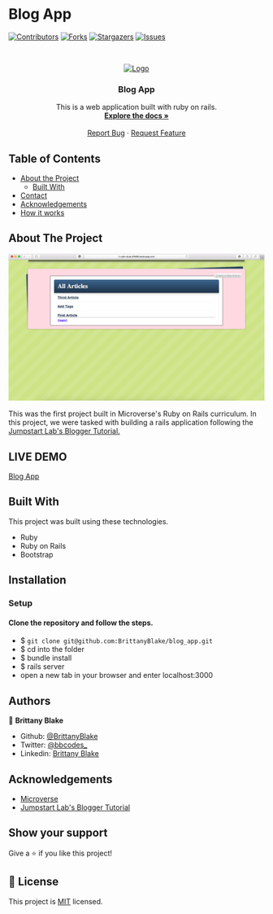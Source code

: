 # Blog App

<!--
*** Thanks for checking out this README Template. If you have a suggestion that would
*** make this better, please fork the repo and create a pull request or simply open
*** an issue with the tag "enhancement".
*** Thanks again! Now go create something AMAZING! :D
-->

<!-- PROJECT SHIELDS -->
<!--
*** I'm using markdown "reference style" links for readability.
*** Reference links are enclosed in brackets [ ] instead of parentheses ( ).
*** See the bottom of this document for the declaration of the reference variables
*** for contributors-url, forks-url, etc. This is an optional, concise syntax you may use.
*** https://www.markdownguide.org/basic-syntax/#reference-style-links
-->
[![Contributors][contributors-shield]][contributors-url]
[![Forks][forks-shield]][forks-url]
[![Stargazers][stars-shield]][stars-url]
[![Issues][issues-shield]][issues-url]

<!-- PROJECT LOGO -->
<br />
<p align="center">
  <a href="https://github.com/BrittanyBlake/blog_app">
    <img src="https://course_report_production.s3.amazonaws.com/rich/rich_files/rich_files/5726/s300/icon-white-on-murple-copy.png" alt="Logo" width="80" height="80">
  </a>

  <h3 align="center">Blog App</h3>

  <p align="center">
    This is a web application built with ruby on rails.
    <br />
    <a href="https://github.com/BrittanyBlake/blog_app"><strong>Explore the docs »</strong></a>
    <br />
    <br />
    <a href="https://github.com/BrittanyBlake/blog_app/issues">Report Bug</a>
    ·
    <a href="https://github.com/BrittanyBlake/blog_app/issues">Request Feature</a>
  </p>
</p>

<!-- TABLE OF CONTENTS -->
## Table of Contents

* [About the Project](#about-the-project)
  * [Built With](#built-with)
* [Contact](#Authors)
* [Acknowledgements](#acknowledgements)
* [How it works](#How-it-works)

<!-- ABOUT THE PROJECT -->
## About The Project

![Screenshot](app/assets/images/homepage.png)


This was the first project built in Microverse's Ruby on Rails curriculum. In this project, we were tasked with building a rails application following the <a href="http://tutorials.jumpstartlab.com/projects/blogger.html">Jumpstart Lab's Blogger Tutorial.</a>



## LIVE DEMO
[Blog App](https://calm-dusk-97496.herokuapp.com)

<!-- BUILD WITH -->
## Built With
This project was built using these technologies.
* Ruby
* Ruby on Rails
* Bootstrap

<!-- ABOUT THE PROJECT -->
## Installation

### Setup

#### Clone the repository and follow the steps.

- $ `git clone git@github.com:BrittanyBlake/blog_app.git`
- $ cd into the folder
- $  bundle install 
- $  rails server  
- open a new tab in your browser and enter localhost:3000

<!-- CONTACT -->
## Authors

👤 **Brittany Blake**

- Github: [@BrittanyBlake](https://github.com/BrittanyBlake)
- Twitter: [@bbcodes_](https://twitter.com/bbcodes_)
- Linkedin: [Brittany Blake](https://www.linkedin.com/in/brittany-blake-843951109/)

<!-- ACKNOWLEDGEMENTS -->
## Acknowledgements
* [Microverse](https://www.microverse.org/)
* [Jumpstart Lab's Blogger Tutorial](http://tutorials.jumpstartlab.com/projects/blogger.html)


## Show your support

Give a ⭐️ if you like this project!

<!-- MARKDOWN LINKS & IMAGES -->
<!-- https://www.markdownguide.org/basic-syntax/#reference-style-links -->
[contributors-shield]: https://img.shields.io/github/contributors/BrittanyBlake/blog_app.svg?style=flat-square
[contributors-url]: https://github.com/BrittanyBlake/blog_app/graphs/contributors
[forks-shield]: https://img.shields.io/github/forks/BrittanyBlake/blog_app.svg?style=flat-square
[forks-url]: https://github.com/BrittanyBlake/blog_app/network/members
[stars-shield]: https://img.shields.io/github/stars/BrittanyBlake/blog_app.svg?style=flat-square
[stars-url]: https://github.com/BrittanyBlake/blog_app/stargazers
[issues-shield]: https://img.shields.io/github/issues/BrittanyBlake/blog_app.svg?style=flat-square
[issues-url]: https://github.com/BrittanyBlake/blog_app/issues

## 📝 License

This project is [MIT](https://opensource.org/licenses/MIT) licensed.
